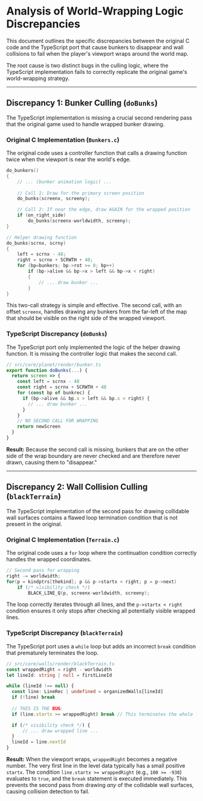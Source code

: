 # Analysis of World-Wrapping Logic Discrepancies

This document outlines the specific discrepancies between the original C code and the TypeScript port that cause bunkers to disappear and wall collisions to fail when the player's viewport wraps around the world map.

The root cause is two distinct bugs in the culling logic, where the TypeScript implementation fails to correctly replicate the original game's world-wrapping strategy.

---

## Discrepancy 1: Bunker Culling (`doBunks`)

The TypeScript implementation is missing a crucial second rendering pass that the original game used to handle wrapped bunker drawing.

### Original C Implementation (`Bunkers.c`)

The original code uses a controller function that calls a drawing function twice when the viewport is near the world's edge.

```c
do_bunkers()
{
	// ... (bunker animation logic) ...
	
    // Call 1: Draw for the primary screen position
	do_bunks(screenx, screeny);

    // Call 2: If near the edge, draw AGAIN for the wrapped position
	if (on_right_side)
		do_bunks(screenx-worldwidth, screeny);
}

// Helper drawing function
do_bunks(scrnx, scrny)
{
	left = scrnx - 48;
	right = scrnx + SCRWTH + 48;
	for (bp=bunkers; bp->rot >= 0; bp++)
		if (bp->alive && bp->x > left && bp->x < right)
        {
            // ... draw bunker ...
        }
}
```

This two-call strategy is simple and effective. The second call, with an offset `screenx`, handles drawing any bunkers from the far-left of the map that should be visible on the right side of the wrapped viewport.

### TypeScript Discrepancy (`doBunks`)

The TypeScript port only implemented the logic of the helper drawing function. It is missing the controller logic that makes the second call.

```typescript
// src/core/planet/render/bunker.ts
export function doBunks(...) {
  return screen => {
    const left = scrnx - 48
    const right = scrnx + SCRWTH + 48
    for (const bp of bunkrec) {
      if (bp->alive && bp.x > left && bp.x < right) {
        // ... draw bunker ...
      }
    }
    // NO SECOND CALL FOR WRAPPING
    return newScreen
  }
}
```

**Result:** Because the second call is missing, bunkers that are on the other side of the wrap boundary are never checked and are therefore never drawn, causing them to "disappear."

---

## Discrepancy 2: Wall Collision Culling (`blackTerrain`)

The TypeScript implementation of the second pass for drawing collidable wall surfaces contains a flawed loop termination condition that is not present in the original.

### Original C Implementation (`Terrain.c`)

The original code uses a `for` loop where the continuation condition correctly handles the wrapped coordinates.

```c
// Second pass for wrapping
right -= worldwidth;
for(p = kindptrs[thekind]; p && p->startx < right; p = p->next)
    if (/* visibility check */)
        BLACK_LINE_Q(p, screenx-worldwidth, screeny);
```

The loop correctly iterates through all lines, and the `p->startx < right` condition ensures it only stops after checking all potentially visible wrapped lines.

### TypeScript Discrepancy (`blackTerrain`)

The TypeScript port uses a `while` loop but adds an incorrect `break` condition that prematurely terminates the loop.

```typescript
// src/core/walls/render/blackTerrain.ts
const wrappedRight = right - worldwidth
let lineId: string | null = firstLineId

while (lineId !== null) {
  const line: LineRec | undefined = organizedWalls[lineId]
  if (!line) break
  
  // THIS IS THE BUG:
  if (line.startx >= wrappedRight) break // This terminates the whole loop

  if (/* visibility check */) {
      // ... draw wrapped line ...
  }
  lineId = line.nextId
}
```

**Result:** When the viewport wraps, `wrappedRight` becomes a negative number. The very first line in the level data typically has a small positive `startx`. The condition `line.startx >= wrappedRight` (e.g., `100 >= -938`) evaluates to `true`, and the `break` statement is executed immediately. This prevents the second pass from drawing *any* of the collidable wall surfaces, causing collision detection to fail.
